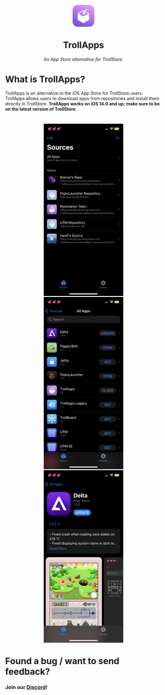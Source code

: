 <p align="center">
    <img src="./assets/ResonanceStoreIcon.png" alt="Logo" width="70" height="70"></img>
</p>


<h1 align="center">TrollApps</h1>
<h6 align="center">An App Store alternative for TrollStore.</h6>

# What is TrollApps?
TrollApps is an alternative to the iOS App Store for TrollStore users. TrollApps allows users to download apps from repositories and install them directly in TrollStore. **TrollApps works on iOS 14.0 and up; make sure to be on the latest version of TrollStore.**

#
<p align="center">
    <img width=256 height=auto src="./assets/Screenshot-1.png"></img>
    <img width=256 height=auto src="./assets/Screenshot-2.png"></img>
    <img width=256 height=auto src="./assets/Screenshot-3.png"></img>
</p>


# Found a bug / want to send feedback? 
<h3>Join our <a href="https://discord.gg/PrF6XqpGgX">Discord</a>!</h3>

